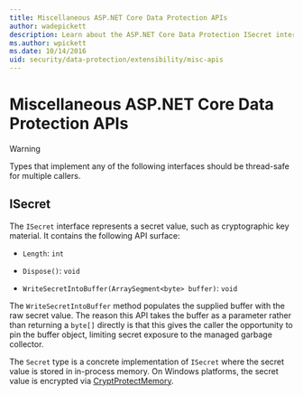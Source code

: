 ```yaml
---
title: Miscellaneous ASP.NET Core Data Protection APIs
author: wadepickett
description: Learn about the ASP.NET Core Data Protection ISecret interface.
ms.author: wpickett
ms.date: 10/14/2016
uid: security/data-protection/extensibility/misc-apis
---
```

# Miscellaneous ASP.NET Core Data Protection APIs

<a name="data-protection-extensibility-mics-apis"></a>

>[!WARNING]
> Types that implement any of the following interfaces should be thread-safe for multiple callers.

## ISecret

The `ISecret` interface represents a secret value, such as cryptographic key material. It contains the following API surface:

* `Length`: `int`

* `Dispose()`: `void`

* `WriteSecretIntoBuffer(ArraySegment<byte> buffer)`: `void`

The `WriteSecretIntoBuffer` method populates the supplied buffer with the raw secret value. The reason this API takes the buffer as a parameter rather than returning a `byte[]` directly is that this gives the caller the opportunity to pin the buffer object, limiting secret exposure to the managed garbage collector.

The `Secret` type is a concrete implementation of `ISecret` where the secret value is stored in in-process memory. On Windows platforms, the secret value is encrypted via [CryptProtectMemory](/windows/win32/api/dpapi/nf-dpapi-cryptprotectmemory).
